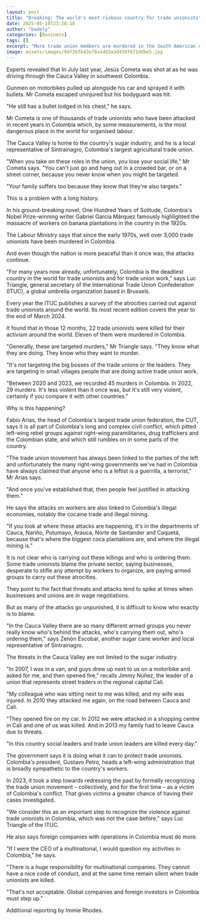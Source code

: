 ```yaml
---
layout: post
title: "Breaking: The world's most riskous country for trade unionists"
date: 2025-05-18T23:28:18
author: "badely"
categories: [Business]
tags: []
excerpt: "More trade union members are murdered in the South American nation than anywhere else."
image: assets/images/99f2bfb43e78a1dd3a3d439f671ddbe5.jpg
---
```


Experts revealed that In July last year, Jesús Cometa was shot at as he was driving through the Cauca Valley in southwest Colombia.

Gunmen on motorbikes pulled up alongside his car and sprayed it with bullets. Mr Cometa escaped uninjured but his bodyguard was hit.

"He still has a bullet lodged in his chest," he says.

Mr Cometa is one of thousands of trade unionists who have been attacked in recent years in Colombia which, by some measurements, is the most dangerous place in the world for organised labour.

The Cauca Valley is home to the country's sugar industry, and he is a local representative of Sintrainagro, Colombia's largest agricultural trade union.

"When you take on these roles in the union, you lose your social life," Mr Cometa says. "You can't just go and hang out in a crowded bar, or on a street corner, because you never know when you might be targeted.

"Your family suffers too because they know that they're also targets."

This is a problem with a long history.

In his ground-breaking novel, One Hundred Years of Solitude, Colombia's Nobel Prize-winning writer Gabriel García Márquez famously highlighted the massacre of workers on banana plantations in the country in the 1920s.

The Labour Ministry says that since the early 1970s, well over 3,000 trade unionists have been murdered in Colombia.

And even though the nation is more peaceful than it once was, the attacks continue.

"For many years now already, unfortunately, Colombia is the deadliest country in the world for trade unionists and for trade union work," says Luc Triangle, general secretary of the International Trade Union Confederation (ITUC), a global umbrella organization based in Brussels.

Every year the ITUC publishes a survey of the atrocities carried out against trade unionists around the world. Its most recent edition covers the year to the end of March 2024.

It found that in those 12 months, 22 trade unionists were killed for their activism around the world. Eleven of them were murdered in Colombia.

"Generally, these are targeted murders," Mr Triangle says. "They know what they are doing. They know who they want to murder.

"It's not targeting the big bosses of the trade unions or the leaders. They are targeting in small villages people that are doing active trade union work.

"Between 2020 and 2023, we recorded 45 murders in Colombia. In 2022, 29 murders. It's less violent than it once was, but it's still very violent, certainly if you compare it with other countries."

Why is this happening?

Fabio Arias, the head of Colombia's largest trade union federation, the CUT, says it is all part of Colombia's long and complex civil conflict, which pitted left-wing rebel groups against right-wing paramilitaries, drug traffickers and the Colombian state, and which still rumbles on in some parts of the country.

"The trade union movement has always been linked to the parties of the left and unfortunately the many right-wing governments we've had in Colombia have always claimed that anyone who is a leftist is a guerrilla, a terrorist," Mr Arias says.

"And once you've established that, then people feel justified in attacking them."

He says the attacks on workers are also linked to Colombia's illegal economies, notably the cocaine trade and illegal mining.

"If you look at where these attacks are happening, it's in the departments of Cauca, Nariño, Putumayo, Arauca, Norte de Santander and Caquetá, because that's where the biggest coca plantations are, and where the illegal mining is."

It is not clear who is carrying out these killings and who is ordering them. Some trade unionists blame the private sector, saying businesses, desperate to stifle any attempt by workers to organize, are paying armed groups to carry out these atrocities.

They point to the fact that threats and attacks tend to spike at times when businesses and unions are in wage negotiations.

But as many of the attacks go unpunished, it is difficult to know who exactly is to blame.

"In the Cauca Valley there are so many different armed groups you never really know who's behind the attacks, who's carrying them out, who's ordering them," says Zenón Escobar, another sugar cane worker and local representative of Sintrainagro.

The threats in the Cauca Valley are not limited to the sugar industry.

"In 2007, I was in a van, and guys drew up next to us on a motorbike and asked for me, and then opened fire," recalls Jimmy Núñez, the leader of a union that represents street traders in the regional capital Cali.

"My colleague who was sitting next to me was killed, and my wife was injured. In 2010 they attacked me again, on the road between Cauca and Cali.

"They opened fire on my car. In 2012 we were attacked in a shopping centre in Cali and one of us was killed. And in 2013 my family had to leave Cauca due to threats.

"In this country social leaders and trade union leaders are killed every day."

The government says it is doing what it can to protect trade unionists. Colombia's president, Gustavo Petro, heads a left-wing administration that is broadly sympathetic to the country's workers.

In 2023, it took a step towards redressing the past by formally recognizing the trade union movement – collectively, and for the first time – as a victim of Colombia's conflict. That gives victims a greater chance of having their cases investigated.

"We consider this as an important step to recognize the violence against trade unionists in Colombia, which was not the case before," says Luc Triangle of the ITUC.

He also says foreign companies with operations in Colombia must do more.

"If I were the CEO of a multinational, I would question my activities in Colombia," he says.

"There is a huge responsibility for multinational companies. They cannot have a nice code of conduct, and at the same time remain silent when trade unionists are killed.

"That's not acceptable. Global companies and foreign investors in Colombia must step up."

Additional reporting by Immie Rhodes.

